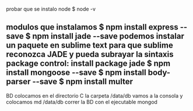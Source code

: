 probar que se instalo node
$ node -v 

modulos que instalamos
$ npm install express --save
$ npm install jade --save
podemos instalar un paquete en sublime text para que sublime reconozca JADE y pueda subrayar la sintaxis
package control: install package
jade
$ npm install mongoose --save
$ npm install body-parser --save
$ npm install multer
------
BD
colocamos en el directorio C la carpeta /data/db
vamos a la consola y colocamos
md /data/db
correr la BD con el ejecutable mongod